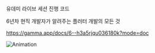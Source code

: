 유데미 라이브 세션 진행 코드

6년차 현직 개발자가 알려주는 플러터 개발의 모든 것

https://gamma.app/docs/6--h3a5rjqu036180k?mode=doc




![Animation](https://github.com/mesoftkor/flutter_flame_engine_racing/assets/56785952/756cf59a-dd87-425a-b2f9-6941fb786d79)
